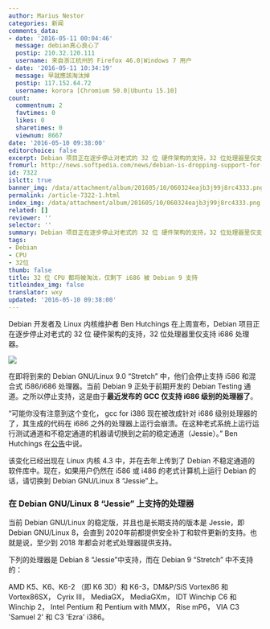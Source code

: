```yaml
---
author: Marius Nestor
categories: 新闻
comments_data:
- date: '2016-05-11 00:04:46'
  message: debian真心良心了
  postip: 210.32.120.111
  username: 来自浙江杭州的 Firefox 46.0|Windows 7 用户
- date: '2016-05-11 10:34:19'
  message: 早就應該淘汰掉
  postip: 117.152.64.72
  username: korora [Chromium 50.0|Ubuntu 15.10]
count:
  commentnum: 2
  favtimes: 0
  likes: 0
  sharetimes: 0
  viewnum: 8667
date: '2016-05-10 09:38:00'
editorchoice: false
excerpt: Debian 项目正在逐步停止对老式的 32 位 硬件架构的支持，32 位处理器里仅支持 i686 处理器。
fromurl: http://news.softpedia.com/news/debian-is-dropping-support-for-older-32-bit-hardware-architectures-in-debian-9-503832.shtml
id: 7322
islctt: true
banner_img: /data/attachment/album/201605/10/060324eajb3j99j8rc4333.png
permalink: /article-7322-1.html
index_img: /data/attachment/album/201605/10/060324eajb3j99j8rc4333.png.thumb.jpg
related: []
reviewer: ''
selector: ''
summary: Debian 项目正在逐步停止对老式的 32 位 硬件架构的支持，32 位处理器里仅支持 i686 处理器。
tags:
- Debian
- CPU
- 32位
thumb: false
title: 32 位 CPU 都将被淘汰，仅剩下 i686 被 Debian 9 支持
titleindex_img: false
translator: wxy
updated: '2016-05-10 09:38:00'
---
```


Debian 开发者及 Linux 内核维护者 Ben Hutchings 在上周宣布，Debian 项目正在逐步停止对老式的 32 位 硬件架构的支持，32 位处理器里仅支持 i686 处理器。


![](/data/attachment/album/201605/10/060324eajb3j99j8rc4333.png)


在即将到来的 Debian GNU/Linux 9.0 “Stretch” 中，他们会停止支持 i586 和混合式 i586/i686 处理器。当前 Debian 9 正处于前期开发的 Debian Testing 通道。之所以停止支持，这是由于**最近发布的 GCC 仅支持 i686 级别的处理器了**。


“可能你没有注意到这个变化， gcc for i386 现在被改成针对 i686 级别处理器的了，其生成的代码在 i686 之外的处理器上运行会崩溃。在这种老式系统上运行运行测试通道和不稳定通道的机器请切换到之前的稳定通道（Jessie）。” Ben Hutchings 在[公告](https://lists.debian.org/debian-devel-announce/2016/05/msg00001.html)中说。


该变化已经出现在 Linux 内核 4.3 中，并在去年上传到了 Debian 不稳定通道的软件库中。现在，如果用户仍然在 i586 或 i486 的老式计算机上运行 Debian 的话，请切换到 Debian GNU/Linux 8 “Jessie”上。


### 在 Debian GNU/Linux 8 “Jessie” 上支持的处理器


当前 Debian GNU/Linux 的稳定版，并且也是长期支持的版本是 Jessie，即 Debian GNU/Linux 8，会直到 2020年前都提供安全补丁和软件更新的支持。也就是说，至少到 2018 年都会对老式处理器提供支持。


下列的处理器是 Debian 8 “Jessie”中支持，而在 Debian 9 “Stretch” 中不支持的：


AMD K5、K6、K6-2 （即 K6 3D）和 K6-3，DM&P/SiS Vortex86 和 Vortex86SX， Cyrix III， MediaGX， MediaGXm， IDT Winchip C6 和 Winchip 2， Intel Pentium 和 Pentium with MMX， Rise mP6， VIA C3 'Samuel 2' 和 C3 'Ezra' i386。